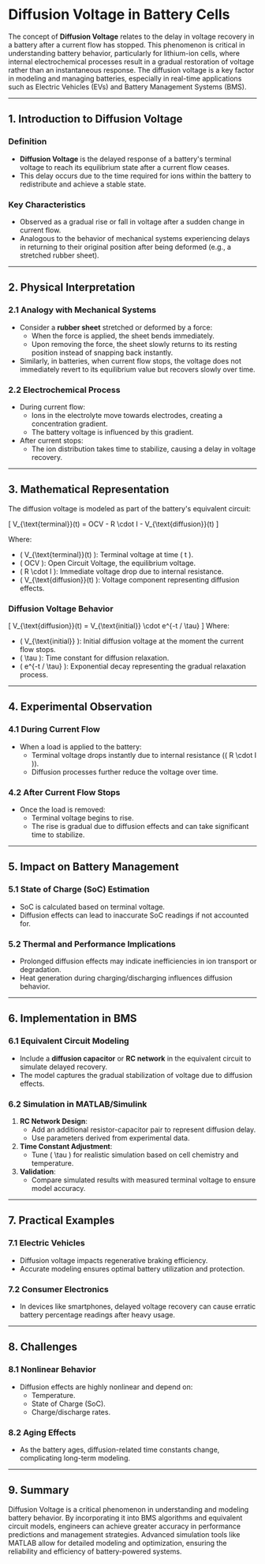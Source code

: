 # Diffusion Voltage in Battery Cells

The concept of **Diffusion Voltage** relates to the delay in voltage recovery in a battery after a current flow has stopped. This phenomenon is critical in understanding battery behavior, particularly for lithium-ion cells, where internal electrochemical processes result in a gradual restoration of voltage rather than an instantaneous response. The diffusion voltage is a key factor in modeling and managing batteries, especially in real-time applications such as Electric Vehicles (EVs) and Battery Management Systems (BMS).

---

## **1. Introduction to Diffusion Voltage**
### **Definition**
- **Diffusion Voltage** is the delayed response of a battery's terminal voltage to reach its equilibrium state after a current flow ceases.
- This delay occurs due to the time required for ions within the battery to redistribute and achieve a stable state.

### **Key Characteristics**
- Observed as a gradual rise or fall in voltage after a sudden change in current flow.
- Analogous to the behavior of mechanical systems experiencing delays in returning to their original position after being deformed (e.g., a stretched rubber sheet).

---

## **2. Physical Interpretation**
### **2.1 Analogy with Mechanical Systems**
- Consider a **rubber sheet** stretched or deformed by a force:
  - When the force is applied, the sheet bends immediately.
  - Upon removing the force, the sheet slowly returns to its resting position instead of snapping back instantly.
- Similarly, in batteries, when current flow stops, the voltage does not immediately revert to its equilibrium value but recovers slowly over time.

### **2.2 Electrochemical Process**
- During current flow:
  - Ions in the electrolyte move towards electrodes, creating a concentration gradient.
  - The battery voltage is influenced by this gradient.
- After current stops:
  - The ion distribution takes time to stabilize, causing a delay in voltage recovery.

---

## **3. Mathematical Representation**
The diffusion voltage is modeled as part of the battery's equivalent circuit:

\[
V_{\text{terminal}}(t) = OCV - R \cdot I - V_{\text{diffusion}}(t)
\]

Where:
- \( V_{\text{terminal}}(t) \): Terminal voltage at time \( t \).
- \( OCV \): Open Circuit Voltage, the equilibrium voltage.
- \( R \cdot I \): Immediate voltage drop due to internal resistance.
- \( V_{\text{diffusion}}(t) \): Voltage component representing diffusion effects.

### **Diffusion Voltage Behavior**
\[
V_{\text{diffusion}}(t) = V_{\text{initial}} \cdot e^{-t / \tau}
\]
Where:
- \( V_{\text{initial}} \): Initial diffusion voltage at the moment the current flow stops.
- \( \tau \): Time constant for diffusion relaxation.
- \( e^{-t / \tau} \): Exponential decay representing the gradual relaxation process.

---

## **4. Experimental Observation**
### **4.1 During Current Flow**
- When a load is applied to the battery:
  - Terminal voltage drops instantly due to internal resistance (\( R \cdot I \)).
  - Diffusion processes further reduce the voltage over time.

### **4.2 After Current Flow Stops**
- Once the load is removed:
  - Terminal voltage begins to rise.
  - The rise is gradual due to diffusion effects and can take significant time to stabilize.

---

## **5. Impact on Battery Management**
### **5.1 State of Charge (SoC) Estimation**
- SoC is calculated based on terminal voltage.
- Diffusion effects can lead to inaccurate SoC readings if not accounted for.

### **5.2 Thermal and Performance Implications**
- Prolonged diffusion effects may indicate inefficiencies in ion transport or degradation.
- Heat generation during charging/discharging influences diffusion behavior.

---

## **6. Implementation in BMS**
### **6.1 Equivalent Circuit Modeling**
- Include a **diffusion capacitor** or **RC network** in the equivalent circuit to simulate delayed recovery.
- The model captures the gradual stabilization of voltage due to diffusion effects.

### **6.2 Simulation in MATLAB/Simulink**
1. **RC Network Design**:
   - Add an additional resistor-capacitor pair to represent diffusion delay.
   - Use parameters derived from experimental data.
2. **Time Constant Adjustment**:
   - Tune \( \tau \) for realistic simulation based on cell chemistry and temperature.
3. **Validation**:
   - Compare simulated results with measured terminal voltage to ensure model accuracy.

---

## **7. Practical Examples**
### **7.1 Electric Vehicles**
- Diffusion voltage impacts regenerative braking efficiency.
- Accurate modeling ensures optimal battery utilization and protection.

### **7.2 Consumer Electronics**
- In devices like smartphones, delayed voltage recovery can cause erratic battery percentage readings after heavy usage.

---

## **8. Challenges**
### **8.1 Nonlinear Behavior**
- Diffusion effects are highly nonlinear and depend on:
  - Temperature.
  - State of Charge (SoC).
  - Charge/discharge rates.
  
### **8.2 Aging Effects**
- As the battery ages, diffusion-related time constants change, complicating long-term modeling.

---

## **9. Summary**
Diffusion Voltage is a critical phenomenon in understanding and modeling battery behavior. By incorporating it into BMS algorithms and equivalent circuit models, engineers can achieve greater accuracy in performance predictions and management strategies. Advanced simulation tools like MATLAB allow for detailed modeling and optimization, ensuring the reliability and efficiency of battery-powered systems.
